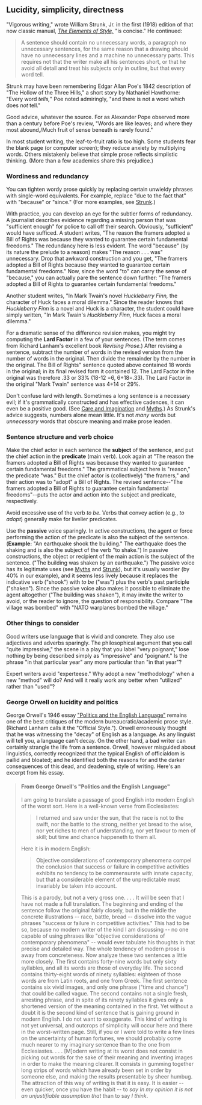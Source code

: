 Lucidity, simplicity, directness
--------------------------------

"Vigorous writing," wrote William Strunk, Jr. in the first (1918)
edition of that now classic manual, *[The Elements of
Style,](http://www.bartleby.com/141/index.html)* "is concise." He
continued:

> A sentence should contain no unnecessary words, a paragraph no
> unnecessary sentences, for the same reason that a drawing should have
> no unnecessary lines and a machine no unnecessary parts. This requires
> not that the writer make all his sentences short, or that he avoid all
> detail and treat his subjects only in outline, but that every word
> tell.

Strunk may have been remembering Edgar Allan Poe's 1842 description of
"The Hollow of the Three Hills," a short story by Nathaniel Hawthorne:
"Every word *tells,*" Poe noted admiringly, "and there is not a word
which does *not* tell."

Good advice, whatever the source. For as Alexander Pope observed
more than a century before Poe's review, "Words are like leaves; and
where they most abound,/Much fruit of sense beneath is rarely found."

In most student writing, the leaf-to-fruit ratio is too high. Some
students fear the blank page (or computer screen); they reduce anxiety
by multiplying words. Others mistakenly believe that simple prose
reflects simplistic thinking. (More than a few academics share this
prejudice.)

### Wordiness and redundancy

You can tighten wordy prose quickly by replacing certain unwieldy
phrases with single-word equivalents. For example, replace "due to the
fact that" with "because" or "since." (For more examples, see
[Strunk](http://www.bartleby.com/141/strunk5.html#13).)

With practice, you can develop an eye for the subtler forms of
redundancy. A journalist describes evidence regarding a missing
person that was "sufficient enough" for police to call off their search.
Obviously, "sufficient" would have sufficed. A student writes, "The
reason the framers adopted a Bill of Rights was because they wanted to
guarantee certain fundamental freedoms." The redundancy here is less
evident. The word "because" (by its nature the prelude to a reason)
makes "The reason . . . was" unnecessary. Drop that awkward construction
and you get, "The framers adopted a Bill of Rights because they wanted
to guarantee certain fundamental freedoms." Now, since the word "to" can
carry the sense of "because," you can actually pare the sentence down
further: "The framers adopted a Bill of Rights to guarantee certain
fundamental freedoms."

Another student writes, "In Mark Twain's novel *Huckleberry Finn,* the
character of Huck faces a moral dilemma." Since the reader knows that
*Huckleberry Finn* is a novel and Huck is a character, the student could
have simply written, "In Mark Twain's *Huckleberry Finn,* Huck faces a
moral dilemma."

For a dramatic sense of the difference revision makes, you might try
computing the **Lard Factor** in a few of your sentences. (The term
comes from Richard Lanham's excellent book *Revising Prose.*) After
revising a sentence, subtract the number of words in the revised version
from the number of words in the original. Then divide the remainder by
the number in the original. The Bill of Rights" sentence quoted above
contained 18 words in the original; in its final revised form it
contained 12. The Lard Factor in the original was therefore .33 or 33%
(18-12 =6, 6÷18=.33). The Lard Factor in the original "Mark Twain"
sentence was 4÷14 or 29%.

Don't confuse lard with length. Sometimes a long sentence is a necessary
evil; if it's grammatically constructed and has effective cadences, it
can even be a positive good. (See [Care and
Imagination](?pg=topics/careimagination.html#rhythm) and
[Myths](?pg=topics/myths.html#length).) As Strunk's advice suggests,
numbers alone mean little. It's not *many* words but *unnecessary* words
that obscure meaning and make prose leaden.

### Sentence structure and verb choice

Make the chief actor in each sentence the **subject** of the sentence,
and put the chief action in the **predicate** (main verb). Look again at
"The reason the framers adopted a Bill of Rights was because they wanted
to guarantee certain fundamental freedoms." The grammatical subject here
is "reason," the predicate "was." But the chief actor is (collectively)
"the framers," and their action was to "adopt" a Bill of Rights. The
revised sentence--"The framers adopted a Bill of Rights to guarantee
certain fundamental freedoms"--puts the actor and action into the
subject and predicate, respectively.

Avoid excessive use of the verb *to be.* Verbs that convey action (e.g.,
*to adopt*) generally make for livelier predicates.

Use the **passive** voice sparingly. In active constructions, the agent
or force performing the action of the predicate is also the subject of
the sentence. (**Example:** "An earthquake shook the building." The
earthquake does the shaking and is also the subject of the verb "to
shake.") In passive constructions, the object or recipient of the main
action is the subject of the sentence. ("The building was shaken by an
earthquake.") The passive voice has its legitimate uses (see
[Myths](?pg=topics/myths.html#passive) and
[Strunk](http://www.bartleby.com/141/strunk.html#11)), but it's usually
wordier (by 40% in our example), and it seems less lively because it
replaces the indicative verb ("shook") with *to be* ("was") plus the
verb's past participle ("shaken"). Since the passive voice also makes it
possible to eliminate the agent altogether ("The building was shaken"),
it may invite the writer to avoid, or the reader to ignore, the question
of responsibility. Compare "The village was bombed" with "NATO warplanes
bombed the village."

### Other things to consider

Good writers use language that is vivid and concrete. They also use
adjectives and adverbs sparingly. The philosophical argument that you
call "quite impressive," the scene in a play that you label "very
poignant," lose nothing by being described simply as "impressive" and
"poignant." Is the phrase "in that particular year" any more particular
than "in that year"?

Expert writers avoid "experteese." Why adopt a new "methodology" when a
new "method" will do? And will it really work any better when "utilized"
rather than "used"?

### George Orwell on lucidity and politics

George Orwell's 1946 essay ["Politics and the English
Language"](http://www.resort.com/~prime8/Orwell/patee.html) remains one
of the best critiques of the modern bureaucratic/academic prose style.
(Richard Lanham calls it the "Official Style."). Orwell erroneously
thought that he was witnessing the "decay" of English as a language. As
any linguist will tell you, a language can't decay. On the other hand, a
bad writer can certainly strangle the life from a sentence. Orwell,
however misguided about linguistics, correctly recognized that the
typical English of officialdom is pallid and bloated; and he identified
both the reasons for and the darker consequences of this dead, and
deadening, style of writing. Here's an excerpt from his essay.

> #### From George Orwell's "Politics and the English Language"
>
> I am going to translate a passage of good English into modern English
> of the worst sort. Here is a well-known verse from Ecclesiastes:
>
> > I returned and saw under the sun, that the race is not to the swift,
> > nor the battle to the strong, neither yet bread to the wise, nor yet
> > riches to men of understanding, nor yet favour to men of skill; but
> > time and chance happeneth to them all.
>
> Here it is in modern English:
>
> > Objective considerations of contemporary phenomena compel the
> > conclusion that success or failure in competitive activities
> > exhibits no tendency to be commensurate with innate capacity, but
> > that a considerable element of the unpredictable must invariably be
> > taken into account.
>
> This is a parody, but not a very gross one. . . . It will be seen that
> I have not made a full translation. The beginning and ending of the
> sentence follow the original fairly closely, but in the middle the
> concrete illustrations -- race, battle, bread -- dissolve into the
> vague phrases "success or failure in competitive activities." This had
> to be so, because no modern writer of the kind I am discussing -- no
> one capable of using phrases like "objective considerations of
> contemporary phenomena" -- would ever tabulate his thoughts in that
> precise and detailed way. The whole tendency of modern prose is away
> from concreteness. Now analyze these two sentences a little more
> closely. The first contains forty-nine words but only sixty syllables,
> and all its words are those of everyday life. The second contains
> thirty-eight words of ninety syllables: eighteen of those words are
> from Latin roots, and one from Greek. The first sentence contains six
> vivid images, and only one phrase ("time and chance") that could be
> called vague. The second contains not a single fresh, arresting
> phrase, and in spite of its ninety syllables it gives only a shortened
> version of the meaning contained in the first. Yet without a doubt it
> is the second kind of sentence that is gaining ground in modern
> English. I do not want to exaggerate. This kind of writing is not yet
> universal, and outcrops of simplicity will occur here and there in the
> worst-written page. Still, if you or I were told to write a few lines
> on the uncertainty of human fortunes, we should probably come much
> nearer to my imaginary sentence than to the one from Ecclesiastes. . .
> . \[M\]odern writing at its worst does not consist in picking out
> words for the sake of their meaning and inventing images in order to
> make the meaning clearer. It consists in gumming together long strips
> of words which have already been set in order by someone else, and
> making the results presentable by sheer humbug. The attraction of this
> way of writing is that it is easy. It is easier -- even quicker, once
> you have the habit -- to *say In my opinion it is not an unjustifiable
> assumption that* than to say *I think*.
